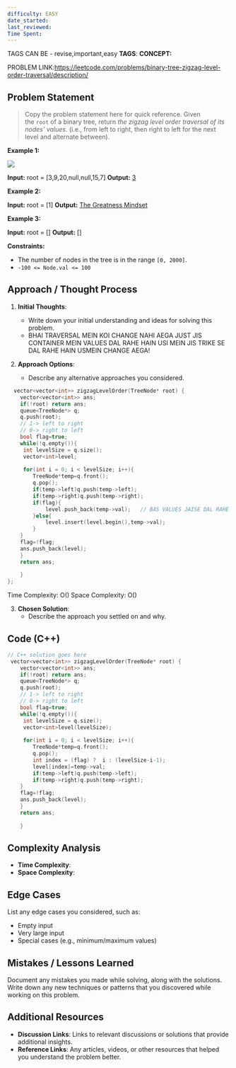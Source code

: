 ```yaml
---
difficulty: EASY
date_started: 
last_reviewed: 
Time Spent: 
---
```

TAGS CAN BE - revise,important,easy
**TAGS**:
**CONCEPT:** [](.md)

PROBLEM LINK:https://leetcode.com/problems/binary-tree-zigzag-level-order-traversal/description/
## Problem Statement
> Copy the problem statement here for quick reference.
> Given the `root` of a binary tree, return _the zigzag level order traversal of its nodes' values_. (i.e., from left to right, then right to left for the next level and alternate between).

**Example 1:**

![](https://assets.leetcode.com/uploads/2021/02/19/tree1.jpg)

**Input:** root = [3,9,20,null,null,15,7]
**Output:** [3](3.md)

**Example 2:**

**Input:** root = [1]
**Output:** [The Greatness Mindset](The%20Greatness%20Mindset.md)

**Example 3:**

**Input:** root = []
**Output:** []

**Constraints:**

- The number of nodes in the tree is in the range `[0, 2000]`.
- `-100 <= Node.val <= 100`

## Approach / Thought Process
1. **Initial Thoughts**: 
   - Write down your initial understanding and ideas for solving this problem.
   - BHAI TRAVERSAL MEIN KOI CHANGE NAHI AEGA JUST JIS CONTAINER MEIN VALUES DAL RAHE HAIN USI MEIN JIS TRIKE SE DAL RAHE HAIN USMEIN CHANGE AEGA!


2. **Approach Options**:
   - Describe any alternative approaches you considered.

```c++
  vector<vector<int>> zigzagLevelOrder(TreeNode* root) {
    vector<vector<int>> ans;
    if(!root) return ans;
    queue<TreeNode*> q;
    q.push(root);
    // 1-> left to right
    // 0-> right to left
    bool flag=true;
    while(!q.empty()){
     int levelSize = q.size();
     vector<int>level;
     
     for(int i = 0; i < levelSize; i++){
        TreeNode*temp=q.front();
        q.pop();
        if(temp->left)q.push(temp->left);
        if(temp->right)q.push(temp->right);
        if(flag){
            level.push_back(temp->val);   // BAS VALUES JAISE DAL RAHE HAIN! USMEIN CHANGE AYA HAI
        }else{
            level.insert(level.begin(),temp->val);
        }
    }
    flag=!flag;
    ans.push_back(level);
    }
    return ans;
        
    }
};

```

Time Complexity: O()
Space Complexity: O()

3. **Chosen Solution**:
   - Describe the approach you settled on and why.

## Code (C++)
```cpp
// C++ solution goes here
 vector<vector<int>> zigzagLevelOrder(TreeNode* root) {
    vector<vector<int>> ans;
    if(!root) return ans;
    queue<TreeNode*> q;
    q.push(root);
    // 1-> left to right
    // 0-> right to left
    bool flag=true;
    while(!q.empty()){
     int levelSize = q.size();
     vector<int>level(levelSize);
     
     for(int i = 0; i < levelSize; i++){
        TreeNode*temp=q.front();
        q.pop();
        int index = (flag) ?  i : (levelSize-i-1);
        level[index]=temp->val;
        if(temp->left)q.push(temp->left);
        if(temp->right)q.push(temp->right);
    }
    flag=!flag;
    ans.push_back(level);
    }
    return ans;
        
    }
```

## Complexity Analysis
- **Time Complexity**: 
- **Space Complexity**: 

## Edge Cases
List any edge cases you considered, such as:
- Empty input
- Very large input
- Special cases (e.g., minimum/maximum values)

## Mistakes / Lessons Learned
Document any mistakes you made while solving, along with the solutions.
Write down any new techniques or patterns that you discovered while working on this problem.

## Additional Resources
- **Discussion Links**: Links to relevant discussions or solutions that provide additional insights.
- **Reference Links**: Any articles, videos, or other resources that helped you understand the problem better.